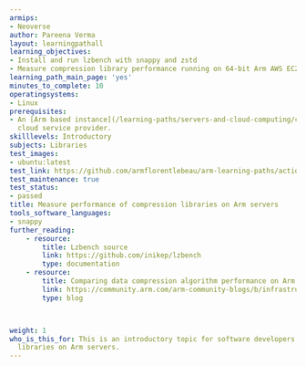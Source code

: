 ```yaml
---
armips:
- Neoverse
author: Pareena Verma
layout: learningpathall
learning_objectives:
- Install and run lzbench with snappy and zstd
- Measure compression library performance running on 64-bit Arm AWS EC2 instance
learning_path_main_page: 'yes'
minutes_to_complete: 10
operatingsystems:
- Linux
prerequisites:
- An [Arm based instance](/learning-paths/servers-and-cloud-computing/csp/) from an appropriate
  cloud service provider.
skilllevels: Introductory
subjects: Libraries
test_images:
- ubuntu:latest
test_link: https://github.com/armflorentlebeau/arm-learning-paths/actions/runs/4312122327
test_maintenance: true
test_status:
- passed
title: Measure performance of compression libraries on Arm servers
tools_software_languages:
- snappy
further_reading:
    - resource:
        title: Lzbench source
        link: https://github.com/inikep/lzbench
        type: documentation
    - resource:
        title: Comparing data compression algorithm performance on Arm servers
        link: https://community.arm.com/arm-community-blogs/b/infrastructure-solutions-blog/posts/comparing-data-compression-algorithm-performance-on-aws-graviton2-342166113
        type: blog



weight: 1
who_is_this_for: This is an introductory topic for software developers using compression
  libraries on Arm servers.
---
```

